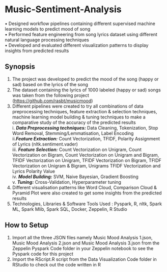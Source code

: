 # Music-Sentiment-Analysis
•	Designed workflow pipelines containing different supervised machine learning models to predict mood of song   
•	Performed feature engineering from song lyrics dataset using different natural language processing techniques        
•	Developed and evaluated different visualization patterns to display insights from predicted results

## Synopsis
1. The project was developed to predict the mood of the song (happy or sad) based on the lyrics of the song
2. The dataset containing the lyrics of 1000 labeled (happy or sad) songs was taken from the following project (https://github.com/rasbt/musicmood)
3. Different pipelines were created to try all combinations of data preprocessing techniques, feature extraction & selection techniques, machine learning model building & tuning techniques to make a comparative study of the accuracy of the predicted results<br> 
   i. ***Data Preprocessing techniques:*** Data Cleaning, Tokenization, Stop Word Removal, Stemming/Lemmatisation, Label Encoding<br>
   ii.***Feature Extraction:*** Count Vectorization, TFIDF, Polarity Assignment of Lyrics (nltk.sentiment.vader) <br>
   iii. ***Feature Selection:*** Count Vectorization on Unigram, Count Vectorization on Bigram, Count Vectorization on Unigram and Bigram, TFIDF Vectorization on Unigram, TFIDF Vectorization on Bigram, TFIDF Vectorization on Unigram & Bigram, Unigrams TFIDF Vectorization and Lyrics Polarity Value <br>
   iv. ***Model Building:*** SVM, Naive Bayesian, Gradient Boosting <br>
   v. ***Tuning:*** Cross-Validation, Hyperparameter tuning <br>
4. Different visualisation patterns like Word Cloud, Comparison Cloud & Pyramid Plot were also created to get some insights from the predicted results
5. Technologies, Libraries & Software Tools Used : Pyspark, R, nltk, Spark ML, Spark Mlib, Spark SQL, Docker, Zeppelin, R Studio
## How to Setup
1. Import all the three JSON files namely Music Mood Analysis 1.json, Music Mood Analysis 2.json and Music Mood Analysis 3.json from the Zeppelin Pyspark Code folder in your Zeppelin notebook to see the Pyspark code for this project
2. Import the RScript.R script from the Data Visualization Code folder in RStudio to check out the code written in R
